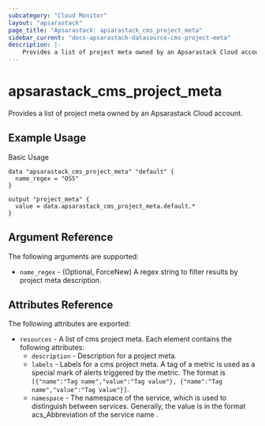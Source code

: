 ```yaml
---
subcategory: "Cloud Monitor"
layout: "apsarastack"
page_title: "Apsarastack: apsarastack_cms_project_meta"
sidebar_current: "docs-apsarastack-datasource-cms-project-meta"
description: |-
    Provides a list of project meta owned by an Apsarastack Cloud account.
---
```


# apsarastack\_cms\_project\_meta

Provides a list of project meta owned by an Apsarastack Cloud account.

## Example Usage

Basic Usage

```
data "apsarastack_cms_project_meta" "default" {
  name_regex = "OSS"
}

output "project_meta" {
  value = data.apsarastack_cms_project_meta.default.*
}
```

## Argument Reference

The following arguments are supported:

* `name_regex` - (Optional, ForceNew) A regex string to filter results by project meta description.

## Attributes Reference

The following attributes are exported:

* `resources` - A list of cms project meta. Each element contains the following attributes:
    * `description` - Description for a project meta.
    * `labels` - Labels for a cms project meta. A tag of a metric is used as a special mark of alerts triggered by the metric. The format is `[{"name":"Tag name","value":"Tag value"}, {"name":"Tag name","value":"Tag value"}]`.
    * `namespace` - The namespace of the service, which is used to distinguish between services. Generally, the value is in the format acs_Abbreviation of the service name .
  